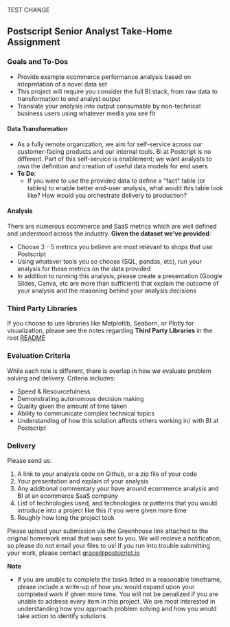 TEST CHANGE
## Postscript Senior Analyst Take-Home Assignment

### Goals and To-Dos
- Provide example ecommerce performance analysis based on intepretation of a novel data set
- This project will require you consider the full BI stack, from raw data to transformation to end analyst output
- Translate your analysis into output consumable by non-technical business users using whatever media you see fit

#### Data Transformation
- As a fully remote organization, we aim for self-service across our customer-facing products and our internal tools. BI at Postcript is no different. Part of this self-service is enablement; we want analysts to own the definition and creation of useful data models for end users
- **To Do**:
  - If you were to use the provided data to define a "fact" table (or tables) to enable better end-user analysis, what would this table look like? How would you orchestrate delivery to production? 

#### Analysis
There are numerous ecommerce and SaaS metrics which are well defined and understood across the industry. **Given the dataset we've provided**:
- Choose 3 - 5 metrics you believe are most relevant to shops that use Postscript
- Using whatever tools you so choose (SQL, pandas, etc), run your analysis for these metrics on the data provided
- In addition to running this analysis, please create a presentation (Google Slides, Canva, etc are more than sufficient) that explain the outcome of your analysis and the reasoning behind your analysis decisions

### Third Party Libraries
If you choose to use libraries like Matplotlib, Seaborn, or Plotly for visualization, please see the notes regarding **Third Party Libraries** in the root [README](../README.md)

### Evaluation Criteria
While each role is different, there is overlap in how we evaluate problem solving and delivery. Criteria includes:
- Speed & Resourcefulness
- Demonstrating autonomous decision making
- Quality given the amount of time taken
- Ability to communicate complex technical topics
- Understanding of how this solution affects others working in/ with BI at Postscript

### Delivery
Please send us:
1. A link to your analysis code on Github, or a zip file of your code 
2. Your presentation and explain of your analysis 
3. Any additional commentary your have around ecommerce analysis and BI at an ecommerce SaaS company
4. List of technologies used, and technologies or patterns that you would introduce into a project like this if you were given more time
5. Roughly how long the project took 

Please upload your submission via the Greenhouse link attached to the original homework email that was sent to you. We will recieve a notification, so please do not email your files to us! If you run into trouble submitting your work, please contact grace@postscript.io

**Note**
- If you are unable to complete the tasks listed in a reasonable timeframe, please include a write-up of how you would expand upon your completed work if given more time. You will not be penalized if you are unable to address every item in this project. We are most interested in understanding how you approach problem solving and how you would take action to identify solutions
